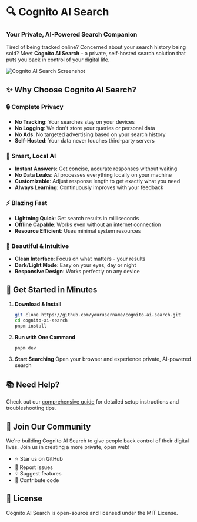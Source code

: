 # 🔍 Cognito AI Search

### Your Private, AI-Powered Search Companion

Tired of being tracked online? Concerned about your search history being sold? Meet **Cognito AI Search** - a private, self-hosted search solution that puts you back in control of your digital life.

![Cognito AI Search Screenshot](https://blog.kekepower.com/images/cognito-ai-search-screenshot.png)

## ✨ Why Choose Cognito AI Search?

### 🔒 Complete Privacy
- **No Tracking**: Your searches stay on your devices
- **No Logging**: We don't store your queries or personal data
- **No Ads**: No targeted advertising based on your search history
- **Self-Hosted**: Your data never touches third-party servers

### 🤖 Smart, Local AI
- **Instant Answers**: Get concise, accurate responses without waiting
- **No Data Leaks**: AI processes everything locally on your machine
- **Customizable**: Adjust response length to get exactly what you need
- **Always Learning**: Continuously improves with your feedback

### ⚡ Blazing Fast
- **Lightning Quick**: Get search results in milliseconds
- **Offline Capable**: Works even without an internet connection
- **Resource Efficient**: Uses minimal system resources

### 🎨 Beautiful & Intuitive
- **Clean Interface**: Focus on what matters - your results
- **Dark/Light Mode**: Easy on your eyes, day or night
- **Responsive Design**: Works perfectly on any device

## 🚀 Get Started in Minutes

1. **Download & Install**
   ```bash
   git clone https://github.com/yourusername/cognito-ai-search.git
   cd cognito-ai-search
   pnpm install
   ```

2. **Run with One Command**
   ```bash
   pnpm dev
   ```

3. **Start Searching**
   Open your browser and experience private, AI-powered search

## 📚 Need Help?

Check out our [comprehensive guide](HOWTO.md) for detailed setup instructions and troubleshooting tips.

## 🌟 Join Our Community

We're building Cognito AI Search to give people back control of their digital lives. Join us in creating a more private, open web!

- ⭐ Star us on GitHub
- 🐛 Report issues
- 💡 Suggest features
- 🤝 Contribute code

## 📄 License

Cognito AI Search is open-source and licensed under the MIT License.
